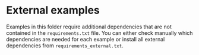 # External examples

Examples in this folder require additional dependencies
that are not contained in the `requirements.txt` file.
You can either check manually which dependencies are
needed for each example or install all external dependencies
from `requirements_external.txt`.